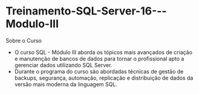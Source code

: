 # Treinamento-SQL-Server-16---Modulo-III

Sobre o Curso
- O curso SQL - Módulo III aborda os tópicos mais avançados de criação e manutenção de bancos de dados para tornar o profissional apto a gerenciar dados utilizando SQL Server.
- Durante o programa do curso são abordadas técnicas de gestão de backups, segurança, automação, replicação e distribuição de dados da versão mais moderna da linguagem SQL.
